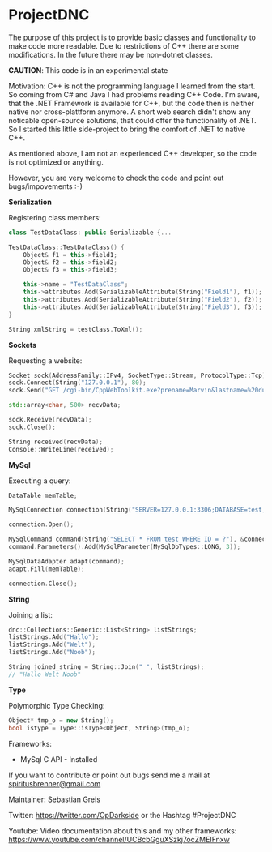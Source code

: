 # ProjectDNC
The purpose of this project is to provide basic classes and functionality to make code more readable. Due to restrictions of C++ there are some modifications. In the future there may be non-dotnet classes.

**CAUTION**: This code is in an experimental state

Motivation:
C++ is not the programming language I learned from the start. So coming from C# and Java I had problems reading C++ Code.
I'm aware, that the .NET Framework is available for C++, but the code then is neither native nor cross-plattform anymore.
A short web search didn't show any noticable open-source solutions, that could offer the functionality of .NET.
So I started this little side-project to bring the comfort of .NET to native C++.

As mentioned above, I am not an experienced C++ developer, so the code is not optimized or anything.

However, you are very welcome to check the code and point out bugs/impovements :-)


**Serialization**

Registering class members:

```C++
class TestDataClass: public Serializable {...

TestDataClass::TestDataClass() {
	Object& f1 = this->field1;
	Object& f2 = this->field2;
	Object& f3 = this->field3;

	this->name = "TestDataClass";
	this->attributes.Add(SerializableAttribute(String("Field1"), f1));
	this->attributes.Add(SerializableAttribute(String("Field2"), f2));
	this->attributes.Add(SerializableAttribute(String("Field3"), f3));
}

String xmlString = testClass.ToXml();
```

**Sockets**

Requesting a website:

```C++
Socket sock(AddressFamily::IPv4, SocketType::Stream, ProtocolType::Tcp);
sock.Connect(String("127.0.0.1"), 80);
sock.Send("GET /cgi-bin/CppWebToolkit.exe?prename=Marvin&lastname=%20du%20Horst http/1.1\r\nHost: 127.0.0.1\r\nConnection: close\r\n\r\n");

std::array<char, 500> recvData;

sock.Receive(recvData);
sock.Close();

String received(recvData);
Console::WriteLine(received);
```

**MySql**

Executing a query:

```C++
DataTable memTable;

MySqlConnection connection(String("SERVER=127.0.0.1:3306;DATABASE=test;UID=root;PASSWORD="));

connection.Open();

MySqlCommand command(String("SELECT * FROM test WHERE ID = ?"), &connection);
command.Parameters().Add(MySqlParameter(MySqlDbTypes::LONG, 3));

MySqlDataAdapter adapt(command);
adapt.Fill(memTable);

connection.Close();
```

**String**

Joining a list:

```C++
dnc::Collections::Generic::List<String> listStrings;
listStrings.Add("Hallo");
listStrings.Add("Welt");
listStrings.Add("Noob");

String joined_string = String::Join(" ", listStrings);
// "Hallo Welt Noob"
```

**Type**

Polymorphic Type Checking:

```C++
Object* tmp_o = new String();
bool istype = Type::isType<Object, String>(tmp_o);
```


Frameworks:
- MySql C API - Installed

If you want to contribute or point out bugs send me a mail at spiritusbrenner@gmail.com

Maintainer:
Sebastian Greis

Twitter:
https://twitter.com/OpDarkside or the Hashtag #ProjectDNC

Youtube:
Video documentation about this and my other frameworks:
https://www.youtube.com/channel/UCBcbGguXSzkj7ocZMEIFnxw
